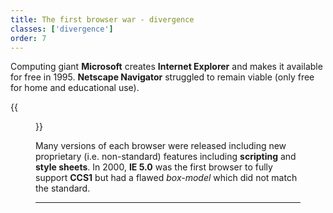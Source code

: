 ```yaml
---
title: The first browser war - divergence
classes: ['divergence']
order: 7
---
```


Computing giant **Microsoft** creates <strong>Internet Explorer</strong> and makes it available for free in 1995.
**Netscape Navigator** struggled to remain viable (only free for home and educational use).

{{<figure src="browser-war1.png" caption="The first browser war and the beginning of the second">}}

Many versions of each browser were released including new proprietary (i.e. non-standard) features including **scripting** and **style sheets**. In 2000, **IE 5.0** was the first browser to fully support **CCS1** but had a flawed *box-model* which did not match the standard.

-----